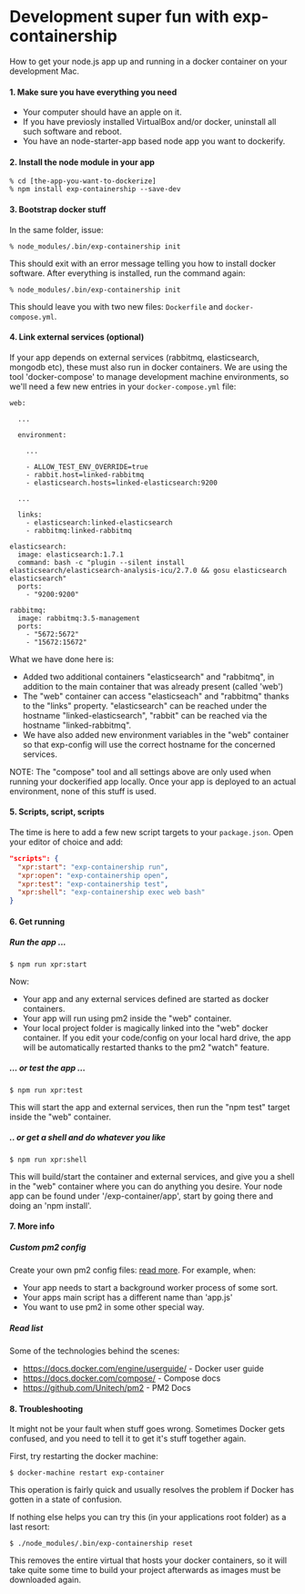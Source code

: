 # Development super fun with exp-containership 

How to get your node.js app up and running in a docker container on your development Mac.

#### 1. Make sure you have everything you need

* Your computer should have an apple on it.
* If you have previosly installed VirtualBox and/or docker, uninstall all such software and reboot.
* You have an node-starter-app based node app you want to dockerify.

#### 2. Install the node module in your app

```
% cd [the-app-you-want-to-dockerize]
% npm install exp-containership --save-dev
```

#### 3. Bootstrap docker stuff
In the same folder, issue:

```
% node_modules/.bin/exp-containership init
```

This should exit with an error message telling you how to install docker software.
After everything is installed, run the command again:

```
% node_modules/.bin/exp-containership init
```

This should leave you with two new files: `Dockerfile` and `docker-compose.yml`.

#### 4. Link external services (optional)

If your app depends on external services (rabbitmq, elasticsearch, mongodb etc), these must also
run in docker containers. We are using the tool 'docker-compose' to manage
development machine environments, so we'll need a few new entries in your `docker-compose.yml` file:

```
web:

  ...

  environment:
    
    ...

    - ALLOW_TEST_ENV_OVERRIDE=true
    - rabbit.host=linked-rabbitmq
    - elasticsearch.hosts=linked-elasticsearch:9200

  ...

  links:
    - elasticsearch:linked-elasticsearch
    - rabbitmq:linked-rabbitmq
    
elasticsearch:
  image: elasticsearch:1.7.1
  command: bash -c "plugin --silent install elasticsearch/elasticsearch-analysis-icu/2.7.0 && gosu elasticsearch elasticsearch"
  ports:
    - "9200:9200"
  
rabbitmq:
  image: rabbitmq:3.5-management
  ports:
    - "5672:5672"
    - "15672:15672"
```

What we have done here is:

* Added two additional containers "elasticsearch" and "rabbitmq", in addition to the main container
that was already present (called 'web')
* The "web" container can access "elasticseach" and "rabbitmq" thanks to the "links" property.
"elasticsearch" can be reached under the hostname "linked-elasticsearch", "rabbit" can be reached via
the hostname "linked-rabbitmq".
* We have also added new environment variables in the "web" container so that exp-config will use the correct
hostname for the concerned services.

NOTE: The "compose" tool and all settings above are only used when running your dockerified app locally. Once your app is deployed to an actual environment, none of this stuff is used.

#### 5. Scripts, script, scripts

The time is here to add a few new script targets to your `package.json`.
Open your editor of choice and add:

```json
"scripts": {
  "xpr:start": "exp-containership run",
  "xpr:open": "exp-containership open",
  "xpr:test": "exp-containership test",
  "xpr:shell": "exp-containership exec web bash"
}
```

#### 6. Get running

##### Run the app ...

```
$ npm run xpr:start
```

Now:

* Your app and any external services defined are started as docker containers.
* Your app will run using pm2 inside the "web" container.
* Your local project folder is magically linked into the "web" docker container. If you edit your
code/config on your local hard drive, the app will be automatically restarted thanks to the
pm2 "watch" feature.

##### ... or test the app ...

```
$ npm run xpr:test
```

This will start the app and external services, then run the "npm test" target inside the "web"
container.

##### .. or get a shell and do whatever you like

```
$ npm run xpr:shell
```

This will build/start the container and external services, and give you a shell in the "web" container where you can do
anything you desire. Your node app can be found under '/exp-container/app', start by going there
and doing an 'npm install'.

#### 7. More info

##### Custom pm2 config 

Create your own pm2 config files: [read more](README.md#custom-pm2-config-optional). For example, when:
* Your app needs to start a background worker process of some sort.
* Your apps main script has a different name than 'app.js'
* You want to use pm2 in some other special way.

##### Read list

Some of the technologies behind the scenes:

* https://docs.docker.com/engine/userguide/ - Docker user guide
* https://docs.docker.com/compose/ - Compose docs
* https://github.com/Unitech/pm2 - PM2 Docs

#### 8. Troubleshooting

It might not be your fault when stuff goes wrong. Sometimes Docker gets confused, and you need to tell it to get it's stuff together again.

First, try restarting the docker machine:

```
$ docker-machine restart exp-container
```

This operation is fairly quick and usually resolves the problem if Docker has gotten in a state of confusion.

If nothing else helps you can try this (in your applications root folder) as a last resort:

```
$ ./node_modules/.bin/exp-containership reset
```

This removes the entire virtual that hosts your docker containers, so it will take quite some time to build your project afterwards as images must be downloaded again.


